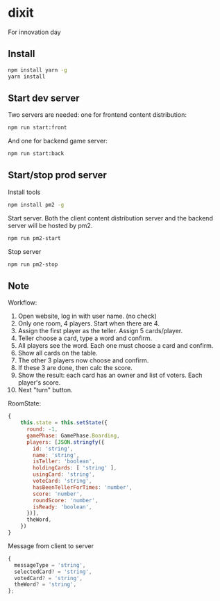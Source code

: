 # dixit
For innovation day

## Install
```bash
npm install yarn -g
yarn install
```

## Start dev server
Two servers are needed: one for frontend content distribution:
```bash
npm run start:front
```

And one for backend game server:
```bash
npm run start:back
```

## Start/stop prod server
Install tools
```bash
npm install pm2 -g
```

Start server. Both the client content distribution server and the backend server will be hosted by pm2.
```bash
npm run pm2-start
```

Stop server
```bash
npm run pm2-stop
```

## Note

Workflow:
1. Open website, log in with user name. (no check)
2. Only one room, 4 players. Start when there are 4.
3. Assign the first player as the teller. Assign 5 cards/player.
4. Teller choose a card, type a word and confirm.
5. All players see the word.   Each one must choose a card and confirm.
6. Show all cards on the table.
7. The other 3 players now choose and confirm.
8. If these 3 are done, then calc the score. 
9. Show the result: each card has an owner and list of voters.  Each player's score.
10. Next "turn" button.

RoomState:
```js
{
    this.state = this.setState({
      round: -1,
      gamePhase: GamePhase.Boarding,
      players: [JSON.stringfy({
        id: 'string',
        name: 'string',
        isTeller: 'boolean', 
        holdingCards: [ 'string' ],
        usingCard: 'string',
        voteCard: 'string',
        hasBeenTellerForTimes: 'number',
        score: 'number',
        roundScore: 'number',
        isReady: 'boolean',
      })],
      theWord,
    })
}
```

Message from client to server
```js
{
  messageType = 'string',
  selectedCard? = 'string',
  votedCard? = 'string',
  theWord? = 'string',
};
```